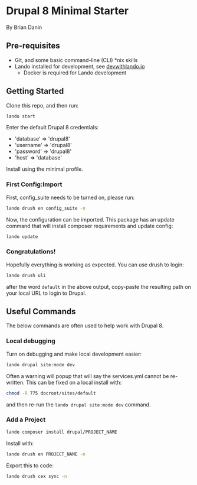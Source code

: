 # Drupal 8 Minimal Starter
By Brian Danin

## Pre-requisites
- Git, and some basic command-line (CLI) *nix skills
- Lando installed for development, see [devwithlando.io](https://docs.devwithlando.io/installation/installing.html)
  - Docker is required for Lando development

## Getting Started
Clone this repo, and then run:

```bash
lando start
```

Enter the default Drupal 8 credentials:
- 'database' => 'drupal8'
- 'username' => 'drupal8'
- 'password' => 'drupal8'
- 'host' => 'database'

Install using the minimal profile.

### First Config:Import
First, config_suite needs to be turned on, please run:
```bash
lando drush en config_suite -n
```

Now, the configuration can be imported. This package has an update command that will install composer requirements and update config:
```bash
lando update
```

### Congratulations!
Hopefully everything is working as expected. You can use drush to login:
```bash
lando drush uli
```
after the word `default` in the above output, copy-paste the resulting path on your local URL to login to Drupal.

## Useful Commands
The below commands are often used to help work with Drupal 8.

### Local debugging
Turn on debugging and make local development easier:
```bash
lando drupal site:mode dev
```
Often a warning will popup that will say the services.yml cannot be re-written. This can be fixed on a local install with:
```bash
chmod -R 775 docroot/sites/default
```
and then re-run the `lando drupal site:mode dev` command.

### Add a Project
```bash
lando composer install drupal/PROJECT_NAME
```

Install with:
```bash
lando drush en PROJECT_NAME -n
```

Export this to code:
```bash
lando drush cex sync -n
```
